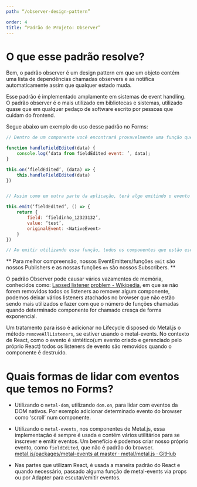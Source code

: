 ```yaml
---
path: “/observer-design-pattern”

order: 4
title: “Padrão de Projeto: Observer”
---
```


# O que esse padrão resolve?

Bem, o padrão observer é um design pattern em que um objeto contém uma lista de dependências chamadas observers e as notifica automaticamente assim que qualquer estado muda.

Esse padrão é implementado amplamente em sistemas de event handling. O padrão observer é o mais utilizado em bibliotecas e sistemas, utilizado quase que em qualquer pedaço de software escrito por pessoas que cuidam do frontend.

Segue abaixo um exemplo do uso desse padrão no Forms:

```js
// Dentro de um componente você encontrará provavelmente uma função que irá escutar(uma função de handler) determinado evento da aplicação como `fieldEdited` como:

function handleFieldEdited(data) {
	console.log(‘data from fieldEdited event: ’, data);
}

this.on(‘fieldEdited’, (data) => {
	this.handleFieldEdited(data)
})


// Assim como em outra parte da aplicação, terá algo emitindo o evento de `fieldEdited` com alguma informação, como:

this.emit(‘fieldEdited’, () => {
	return {
		field: ‘fieldinho_12323132’,
		value: ‘test’,
		originalEvent: <NativeEvent>
	}
})

// Ao emitir utilizando essa função, todos os componentes que estão escutando o evento de `fieldEdited` irão ser disparados.
```


** Para melhor compreensão, nossos EventEmitters/funções `emit` são nossos Publishers e as nossas funções `on` são nossos Subscribers. **

O padrão Observer pode causar vários vazamentos de memória, conhecidos como: [Lapsed listener problem - Wikipedia](https://en.wikipedia.org/wiki/Lapsed_listener_problem), em que se não forem removidos todos os listeners ao remover algum componente, podemos deixar vários listeners atachados no browser que não estão sendo mais utilizados e fazer com que o número de funções chamadas quando determinado componente for chamado cresça de forma exponencial.

Um tratamento para isso é adicionar no Lifecycle disposed do Metal.js o método `removeAllListeners`, se estiver usando o metal-events. No contexto de React, como o evento é sintético(um evento criado e gerenciado pelo próprio React) todos os listeners de evento são removidos quando o componente é destruído.

# Quais formas de lidar com eventos que temos no Forms?

* Utilizando o `metal-dom`, utilizando `dom.on`, para lidar com eventos da DOM nativos. Por exemplo adicionar determinado evento do browser como ‘scroll’ num componente.

* Utilizando o `metal-events`, nos componentes de Metal.js, essa implementação é sempre é usada e contém vários utilitários para se inscrever e emitir eventos. Um benefício é podemos criar nosso próprio evento, como `fieldEdited`, que não é padrão do browser.
 [metal.js/packages/metal-events at master · metal/metal.js · GitHub](https://github.com/metal/metal.js/tree/master/packages/metal-events)

* Nas partes que utilizam React, é usada a maneira padrão do React e quando necessário, passado alguma função de metal-events via props ou por Adapter para escutar/emitir eventos.
